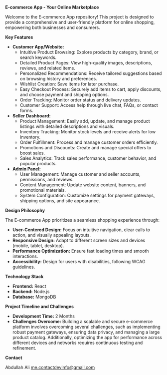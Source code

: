 **E-commerce App - Your Online Marketplace**

Welcome to the E-commerce App repository! This project is designed to provide a comprehensive and user-friendly platform for online shopping, empowering both businesses and consumers.

**Key Features**

*   **Customer App/Website:**
    *   Intuitive Product Browsing: Explore products by category, brand, or search keywords.
    *   Detailed Product Pages: View high-quality images, descriptions, reviews, and related items.
    *   Personalized Recommendations: Receive tailored suggestions based on browsing history and preferences.
    *   Wishlist Creation: Save items for later purchase.
    *   Easy Checkout Process: Securely add items to cart, apply discounts, and choose payment and shipping options.
    *   Order Tracking: Monitor order status and delivery updates.
    *   Customer Support: Access help through live chat, FAQs, or contact forms.
*   **Seller Dashboard:**
    *   Product Management: Easily add, update, and manage product listings with detailed descriptions and visuals.
    *   Inventory Tracking: Monitor stock levels and receive alerts for low inventory.
    *   Order Fulfillment: Process and manage customer orders efficiently.
    *   Promotions and Discounts: Create and manage special offers to boost sales.
    *   Sales Analytics: Track sales performance, customer behavior, and popular products.
*   **Admin Panel:**
    *   User Management: Manage customer and seller accounts, permissions, and reviews.
    *   Content Management: Update website content, banners, and promotional materials.
    *   System Configuration: Customize settings for payment gateways, shipping options, and site appearance.

**Design Philosophy**

The E-commerce App prioritizes a seamless shopping experience through:

*   **User-Centered Design:**  Focus on intuitive navigation, clear calls to action, and visually appealing layouts.
*   **Responsive Design:** Adapt to different screen sizes and devices (mobile, tablet, desktop).
*   **Performance Optimization:** Ensure fast loading times and smooth interactions.
*   **Accessibility:** Design for users with disabilities, following WCAG guidelines.

**Technology Stack**

*   **Frontend:** React
*   **Backend:** Node.js
*   **Database:** MongoDB 

**Project Timeline and Challenges**

*   **Development Time:** 2 Months
*   **Challenges Overcome:**
    Building a scalable and secure e-commerce platform involves overcoming several challenges, such as implementing robust payment gateways, ensuring data privacy, and managing a large product catalog. Additionally, optimizing the app for performance across different devices and networks requires continuous testing and refinement.

**Contact**

Abdullah Ali
me.contactdevinfo@gmail.com


